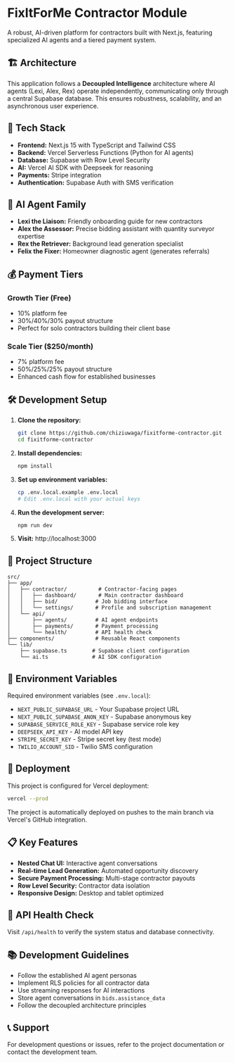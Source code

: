 # FixItForMe Contractor Module

A robust, AI-driven platform for contractors built with Next.js, featuring specialized AI agents and a tiered payment system.

## 🏗️ Architecture

This application follows a **Decoupled Intelligence** architecture where AI agents (Lexi, Alex, Rex) operate independently, communicating only through a central Supabase database. This ensures robustness, scalability, and an asynchronous user experience.

## 🚀 Tech Stack

- **Frontend:** Next.js 15 with TypeScript and Tailwind CSS
- **Backend:** Vercel Serverless Functions (Python for AI agents)
- **Database:** Supabase with Row Level Security
- **AI:** Vercel AI SDK with Deepseek for reasoning
- **Payments:** Stripe integration
- **Authentication:** Supabase Auth with SMS verification

## 🤖 AI Agent Family

- **Lexi the Liaison:** Friendly onboarding guide for new contractors
- **Alex the Assessor:** Precise bidding assistant with quantity surveyor expertise
- **Rex the Retriever:** Background lead generation specialist
- **Felix the Fixer:** Homeowner diagnostic agent (generates referrals)

## 💰 Payment Tiers

### Growth Tier (Free)
- 10% platform fee
- 30%/40%/30% payout structure
- Perfect for solo contractors building their client base

### Scale Tier ($250/month)
- 7% platform fee
- 50%/25%/25% payout structure
- Enhanced cash flow for established businesses

## 🛠️ Development Setup

1. **Clone the repository:**
   ```bash
   git clone https://github.com/chiziuwaga/fixitforme-contractor.git
   cd fixitforme-contractor
   ```

2. **Install dependencies:**
   ```bash
   npm install
   ```

3. **Set up environment variables:**
   ```bash
   cp .env.local.example .env.local
   # Edit .env.local with your actual keys
   ```

4. **Run the development server:**
   ```bash
   npm run dev
   ```

5. **Visit:** http://localhost:3000

## 📁 Project Structure

```
src/
├── app/
│   ├── contractor/          # Contractor-facing pages
│   │   ├── dashboard/       # Main contractor dashboard
│   │   ├── bid/            # Job bidding interface
│   │   └── settings/       # Profile and subscription management
│   └── api/
│       ├── agents/         # AI agent endpoints
│       ├── payments/       # Payment processing
│       └── health/         # API health check
├── components/             # Reusable React components
└── lib/
    ├── supabase.ts        # Supabase client configuration
    └── ai.ts              # AI SDK configuration
```

## 🔐 Environment Variables

Required environment variables (see `.env.local`):

- `NEXT_PUBLIC_SUPABASE_URL` - Your Supabase project URL
- `NEXT_PUBLIC_SUPABASE_ANON_KEY` - Supabase anonymous key
- `SUPABASE_SERVICE_ROLE_KEY` - Supabase service role key
- `DEEPSEEK_API_KEY` - AI model API key
- `STRIPE_SECRET_KEY` - Stripe secret key (test mode)
- `TWILIO_ACCOUNT_SID` - Twilio SMS configuration

## 🚢 Deployment

This project is configured for Vercel deployment:

```bash
vercel --prod
```

The project is automatically deployed on pushes to the main branch via Vercel's GitHub integration.

## 📋 Key Features

- **Nested Chat UI:** Interactive agent conversations
- **Real-time Lead Generation:** Automated opportunity discovery
- **Secure Payment Processing:** Multi-stage contractor payouts
- **Row Level Security:** Contractor data isolation
- **Responsive Design:** Desktop and tablet optimized

## 🧪 API Health Check

Visit `/api/health` to verify the system status and database connectivity.

## 📚 Development Guidelines

- Follow the established AI agent personas
- Implement RLS policies for all contractor data
- Use streaming responses for AI interactions
- Store agent conversations in `bids.assistance_data`
- Follow the decoupled architecture principles

## 📞 Support

For development questions or issues, refer to the project documentation or contact the development team.

